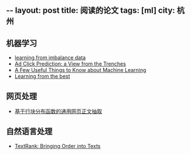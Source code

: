 --
layout: post
title:  阅读的论文 
tags: [ml]
city: 杭州 
---


机器学习
--------
+ [learning from imbalance data](http://www.ele.uri.edu/faculty/he/PDFfiles/ImbalancedLearning.pdf)
+ [Ad Click Prediction: a View from the Trenches](https://www.eecs.tufts.edu/~dsculley/papers/ad-click-prediction.pdf)
+ [A Few Useful Things to Know about Machine Learning](https://homes.cs.washington.edu/~pedrod/papers/cacm12.pdf)
+ [Learning from the best](http://blog.kaggle.com/2014/08/01/learning-from-the-best/)

网页处理
--------
+ [基于行块分布函数的通用网页正文抽取](https://open.cplusplus.me/DevelopmentDocs/Based-on-the-distribution-function-of-the-common-line-block-web-content-extraction.pdf)

自然语言处理
-------
+ [TextRank: Bringing Order into Texts](https://web.eecs.umich.edu/~mihalcea/papers/mihalcea.emnlp04.pdf)
